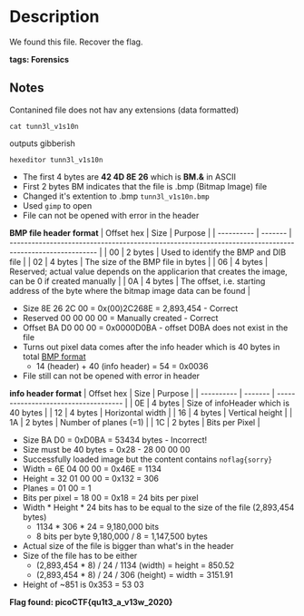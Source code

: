 # Description

We found this file. Recover the flag.

**tags: Forensics**

## Notes

Contanined file does not hav any extensions (data formatted)

`cat tunn3l_v1s10n`

outputs gibberish

`hexeditor tunn3l_v1s10n`

- The first 4 bytes are **42 4D 8E 26** which is **BM.&** in ASCII
- First 2 bytes BM indicates that the file is .bmp (Bitmap Image) file
- Changed it's extention to .bmp `tunn3l_v1s10n.bmp`
- Used `gimp` to open
- File can not be opened with error in the header

**BMP file header format**
| Offset hex | Size    | Purpose                                                                                                |
| ---------- | ------- | ------------------------------------------------------------------------------------------------------ |
| 00         | 2 bytes | Used to identify the BMP and DIB file                                                                  |
| 02         | 4 bytes | The size of the BMP file in bytes                                                                      |
| 06         | 4 bytes | Reserved; actual value depends on the applicarion that creates the image, can be 0 if created manually |
| 0A         | 4 bytes | The offset, i.e. starting address of the byte where the bitmap image data can be found                 |

- Size 8E 26 2C 00 = 0x(00)2C268E = 2,893,454 - Correct
- Reserved 00 00 00 00 = Manually created - Correct
- Offset BA D0 00 00 = 0x0000D0BA - offset D0BA does not exist in the file
- Turns out pixel data comes after the info header which is 40 bytes in total [BMP format](http://www.ece.ualberta.ca/~elliott/ee552/studentAppNotes/2003_w/misc/bmp_file_format/bmp_file_format.htm)
  - 14 (header) + 40 (info header) = 54 = 0x0036
- File still can not be opened with error in header

**info header format**
| Offset hex | Size    | Purpose                              |
| ---------- | ------- | ------------------------------------ |
| 0E         | 4 bytes | Size of infoHeader which is 40 bytes |
| 12         | 4 bytes | Horizontal width                     |
| 16         | 4 bytes | Vertical height                      |
| 1A         | 2 bytes | Number of planes (=1)                |
| 1C         | 2 bytes | Bits per Pixel                       |

- Size BA D0 = 0xD0BA = 53434 bytes - Incorrect!
- Size must be 40 bytes = 0x28 - 28 00 00 00
- Successfully loaded image but the content contains `noflag{sorry}`
- Width = 6E 04 00 00 = 0x46E = 1134
- Height = 32 01 00 00 = 0x132 = 306
- Planes = 01 00 = 1
- Bits per pixel = 18 00 = 0x18 = 24 bits per pixel
- Width * Height * 24 bits has to be equal to the size of the file (2,893,454 bytes)
  - 1134 * 306 * 24 = 9,180,000 bits
  - 8 bits per byte 9,180,000 / 8 = 1,147,500 bytes
- Actual size of the file is bigger than what's in the header
- Size of the file has to be either
  - (2,893,454 * 8) / 24 / 1134 (width) = height = 850.52
  - (2,893,454 * 8) / 24 / 306 (height) = width = 3151.91
- Height of ~851 is 0x353 = 53 03

**Flag found: picoCTF{qu1t3_a_v13w_2020}**